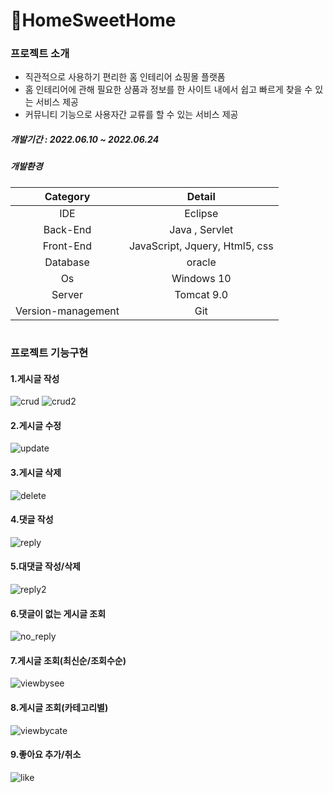 # 🏡HomeSweetHome

### 프로젝트 소개
* 직관적으로 사용하기 편리한 홈 인테리어 쇼핑몰 플랫폼
* 홈 인테리어에 관해 필요한 상품과 정보를 한 사이트 내에서 쉽고 빠르게 찾을 수 있는 서비스 제공
* 커뮤니티 기능으로 사용자간 교류를 할 수 있는 서비스 제공
##### **개발기간** : 2022.06.10 ~ 2022.06.24
##### **개발환경**
Category | Detail
|:---:| :---:|
IDE | Eclipse
Back-End | Java , Servlet
Front-End | JavaScript, Jquery, Html5, css
Database | oracle
Os | Windows 10
Server | Tomcat 9.0
Version-management | Git

#
### 프로젝트 기능구현
#### 1.게시글 작성
![crud](https://user-images.githubusercontent.com/93775304/183736760-d08fc0b4-1e06-4ad1-b3b4-c6550fc0e4f9.gif)
![crud2](https://user-images.githubusercontent.com/93775304/183736787-395f952b-87c3-418b-954a-42429a146a66.gif)

#### 2.게시글 수정
![update](https://user-images.githubusercontent.com/93775304/183736919-c1b49216-1a9c-47a0-bf33-b185219aa376.gif)

#### 3.게시글 삭제
![delete](https://user-images.githubusercontent.com/93775304/183736969-4177717b-4989-4de6-bafb-54f83f4e0779.gif)

#### 4.댓글 작성
![reply](https://user-images.githubusercontent.com/93775304/183737017-952bb77d-6364-4ec3-a31e-1d22146bbe8b.gif)

#### 5.대댓글 작성/삭제
![reply2](https://user-images.githubusercontent.com/93775304/183737050-177a807f-7189-4fff-afad-f43b8f582a39.gif)

#### 6.댓글이 없는 게시글 조회
![no_reply](https://user-images.githubusercontent.com/93775304/183737116-00340f69-21f7-4163-a458-e9fe4f39b4bb.gif)

#### 7.게시글 조회(최신순/조회수순)
![viewbysee](https://user-images.githubusercontent.com/93775304/183737243-2c3c43d8-8f04-4b24-a146-863860df51a7.gif)

#### 8.게시글 조회(카테고리별)
![viewbycate](https://user-images.githubusercontent.com/93775304/183737324-916eb16e-ef89-46e1-85f1-a3150c1e986e.gif)

#### 9.좋아요 추가/취소
![like](https://user-images.githubusercontent.com/93775304/183737394-b1bdcafc-9ae2-40cd-a137-9b11a465e95a.gif)

